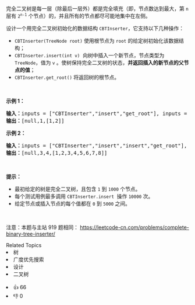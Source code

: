 <p>完全二叉树是每一层（除最后一层外）都是完全填充（即，节点数达到最大，第 <code>n</code> 层有 <code>2<sup>n-1</sup></code>&nbsp;个节点）的，并且所有的节点都尽可能地集中在左侧。</p>

<p>设计一个用完全二叉树初始化的数据结构&nbsp;<code>CBTInserter</code>，它支持以下几种操作：</p>

<ul> 
 <li><code>CBTInserter(TreeNode root)</code>&nbsp;使用根节点为&nbsp;<code>root</code>&nbsp;的给定树初始化该数据结构；</li> 
 <li><code>CBTInserter.insert(int v)</code>&nbsp; 向树中插入一个新节点，节点类型为 <code>TreeNode</code>，值为 <code>v</code> 。使树保持完全二叉树的状态，<strong>并返回插入的新节点的父节点的值</strong>；</li> 
 <li><code>CBTInserter.get_root()</code> 将返回树的根节点。</li> 
</ul>

<p>&nbsp;</p>

<ol> 
</ol>

<p><strong>示例 1：</strong></p>

<pre>
<strong>输入：</strong>inputs = ["CBTInserter","insert","get_root"], inputs = [[[1]],[2],[]]
<strong>输出：</strong>[null,1,[1,2]]
</pre>

<p><strong>示例 2：</strong></p>

<pre>
<strong>输入：</strong>inputs = ["CBTInserter","insert","insert","get_root"], inputs = [[[1,2,3,4,5,6]],[7],[8],[]]
<strong>输出：</strong>[null,3,4,[1,2,3,4,5,6,7,8]]
</pre>

<p>&nbsp;</p>

<p><strong>提示：</strong></p>

<ul> 
 <li>最初给定的树是完全二叉树，且包含&nbsp;<code>1</code>&nbsp;到&nbsp;<code>1000</code>&nbsp;个节点。</li> 
 <li>每个测试用例最多调用&nbsp;<code>CBTInserter.insert</code>&nbsp; 操作&nbsp;<code>10000</code>&nbsp;次。</li> 
 <li>给定节点或插入节点的每个值都在&nbsp;<code>0</code>&nbsp;到&nbsp;<code>5000</code>&nbsp;之间。</li> 
</ul>

<p>&nbsp;</p>

<p>
 <meta charset="UTF-8" />注意：本题与主站 919&nbsp;题相同：&nbsp;<a href="https://leetcode-cn.com/problems/complete-binary-tree-inserter/">https://leetcode-cn.com/problems/complete-binary-tree-inserter/</a></p>

<div><div>Related Topics</div><div><li>树</li><li>广度优先搜索</li><li>设计</li><li>二叉树</li></div></div><br><div><li>👍 66</li><li>👎 0</li></div>